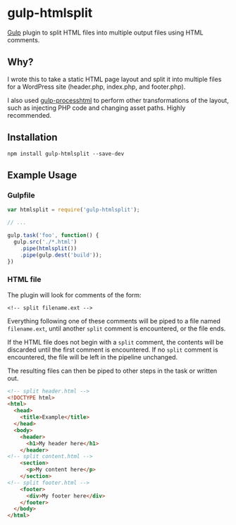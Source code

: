 # gulp-htmlsplit

[Gulp](http://gulpjs.com/) plugin to split HTML files into multiple output files using HTML comments.

## Why?

I wrote this to take a static HTML page layout and split it into multiple files
for a WordPress site (header.php, index.php, and footer.php).

I also used [gulp-processhtml](https://github.com/Wildhoney/gulp-processhtml) to
perform other transformations of the layout, such as injecting PHP code and
changing asset paths. Highly recommended.

## Installation

`npm install gulp-htmlsplit --save-dev`

## Example Usage

### Gulpfile

```js
var htmlsplit = require('gulp-htmlsplit');

// ...

gulp.task('foo', function() {
  gulp.src('./*.html')
    .pipe(htmlsplit())
    .pipe(gulp.dest('build'));
})
```

### HTML file

The plugin will look for comments of the form:

`<!-- split filename.ext -->`

Everything following one of these comments will be piped to a file named `filename.ext`,
until another `split` comment is encountered, or the file ends.

If the HTML file does not begin with a `split` comment, the contents will be discarded
until the first comment is encountered.  If no `split` comment is encountered,
the file will be left in the pipeline unchanged.

The resulting files can then be piped to other steps in the task or written out.

```html
<!-- split header.html -->
<!DOCTYPE html>
<html>
  <head>
    <title>Example</title>
  </head>
  <body>
    <header>
      <h1>My header here</h1>
    </header>
<!-- split content.html -->
    <section>
      <p>My content here</p>
    </section>
<!-- split footer.html -->
    <footer>
      <div>My footer here</div>
    </footer>
  </body>
</html>
```
